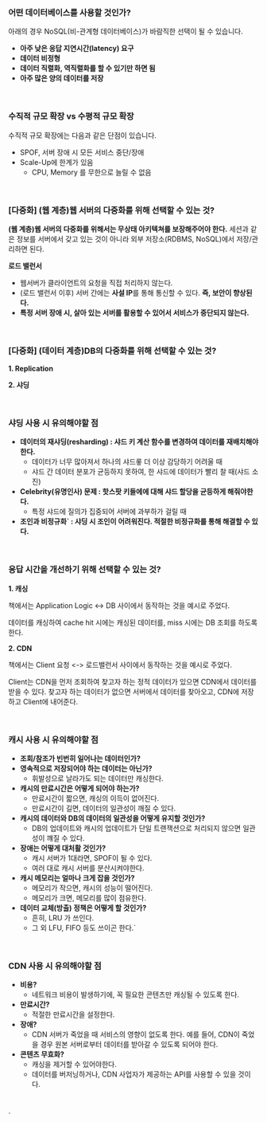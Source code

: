 ### 어떤 데이터베이스를 사용할 것인가?

아래의 경우 NoSQL(비-관계형 데이터베이스)가 바람직한 선택이 될 수 있습니다.

- **아주 낮은 응답 지연시간(latency) 요구**
- **데이터 비정형**
- **데이터 직렬화, 역직렬화를 할 수 있기만 하면 됨**
- **아주 많은 양의 데이터를 저장**

<br>

### 수직적 규모 확장 vs 수평적 규모 확장

수직적 규모 확장에는 다음과 같은 단점이 있습니다.

- SPOF, 서버 장애 시 모든 서비스 중단/장애
- Scale-Up에 한계가 있음
  - CPU, Memory 를 무한으로 늘릴 수 없음

<br>

### [다중화] (웹 계층)웹 서버의 다중화를 위해 선택할 수 있는 것?

**(웹 계층)웹 서버의 다중화를 위해서는 무상태 아키텍쳐를 보장해주어야 한다.** 세션과 같은 정보를 서버에서 갖고 있는 것이 아니라 외부 저장소(RDBMS, NoSQL)에서 저장/관리하면 된다.

**로드 밸런서**

- 웹서버가 클라이언트의 요청을 직접 처리하지 않는다.
- (로드 밸런서 이후) 서버 간에는 **사설 IP**를 통해 통신할 수 있다. **즉, 보안이 향상된다.**
- **특정 서버 장애 시, 살아 있는 서버를 활용할 수 있어서 서비스가 중단되지 않는다.**


<br>

### [다중화] (데이터 계층)DB의 다중화를 위해 선택할 수 있는 것?

**1. Replication**

**2. 샤딩**

<br>

### 샤딩 사용 시 유의해야할 점

- **데이터의 재샤딩(resharding) : 샤드 키 계산 함수를 변경하여 데이터를 재배치해야 한다.**
  - 데이터가 너무 많아져서 하나의 샤드롷 더 이상 감당하기 어려울 때
  - 샤드 간 데이터 분포가 균등하지 못하여, 한 샤드에 데이터가 빨리 찰 때(샤드 소진)
- **Celebrity(유명인사) 문제 : 핫스팟 키들에에 대해 샤드 할당을 균등하게 해줘야한다.**
  - 특정 샤드에 질의가 집중되어 서버에 과부하가 걸릴 때
- **조인과 비정규화` : 샤딩 시 조인이 어려워진다. 적절한 비정규화를 통해 해결할 수 있다.**

<br>

### 응답 시간을 개선하기 위해 선택할 수 있는 것?

**1. 캐싱**

책에서는 Application Logic <-> DB 사이에서 동작하는 것을 예시로 주었다.

데이터를 캐싱하여 cache hit 시에는 캐싱된 데이터를, miss 시에는 DB 조회를 하도록 한다.

**2. CDN**

책에서는 Client 요청 <-> 로드밸런서 사이에서 동작하는 것을 예시로 주었다.

Client는 CDN을 먼저 조회하여 찾고자 하는 정적 데이터가 있으면 CDN에서 데이터를 받을 수 있다. 찾고자 하는 데이터가 없으면 서버에서 데이터를 찾아오고, CDN에 저장하고 Client에 내어준다.

<br>

### 캐시 사용 시 유의해야할 점

- **조회/참조가 빈번히 일어나는 데이터인가?**
- **영속적으로 저장되어야 하는 데이터는 아닌가?**
  - 휘발성으로 날라가도 되는 데이터만 캐싱한다.
- **캐시의 만료시간은 어떻게 되어야 하는가?**
  - 만료시간이 짧으면, 캐싱의 이득이 없어진다.
  - 만료시간이 길면, 데이터의 일관성이 깨질 수 있다.
- **캐시의 데이터와 DB의 데이터의 일관성을 어떻게 유지할 것인가?**
  - DB의 업데이트와 캐시의 업데이트가 단일 트랜잭션으로 처리되지 않으면 일관성이 꺠질 수 있다.
- **장애는 어떻게 대처활 것인가?**
  - 캐시 서버가 1대라면, SPOF이 될 수 있다.
  - 여러 대로 캐시 서버를 분산시켜야한다.
- **캐시 메모리는 얼마나 크게 잡을 것인가?**
  - 메모리가 작으면, 캐시의 성능이 떨어진다.
  - 메모리가 크면, 메모리를 많이 점유한다.
- **데이터 교체(방출) 정책은 어떻게 할 것인가?**
  - 흔히, LRU 가 쓰인다.
  - 그 외 LFU, FIFO 등도 쓰이곤 한다.`

<br>

### CDN 사용 시 유의해야할 점
- **비용?**
  - 네트워크 비용이 발생하기에, 꼭 필요한 콘텐츠만 캐싱될 수 있도록 한다.
- **만료시간?**
  - 적절한 만료시간을 설정한다.
- **장애?**
  - CDN 서버가 죽었을 때 서비스의 영향이 없도록 한다. 예를 들어, CDN이 죽었을 경우 원본 서버로부터 데이터를 받아갈 수 있도록 되어야 한다.
- **콘텐츠 무효화?**
  - 캐싱을 제거할 수 있어야한다.
  - 데이터를 버저닝하거나, CDN 사업자가 제공하는 API를 사용할 수 있을 것이다.

<br>

`
